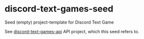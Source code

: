 # discord-text-games-seed
Seed (empty) project-template for Discord Text Game

See [discord-text-games-api](https://github.com/StNekroman/discord-text-games-api "discord-text-games-api") API project, which this seed refers to.